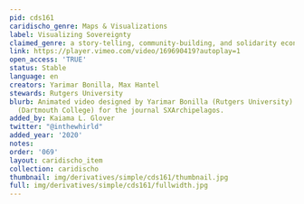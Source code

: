 ```yaml
---
pid: cds161
caridischo_genre: Maps & Visualizations
label: Visualizing Sovereignty
claimed_genre: a story-telling, community-building, and solidarity economy project
link: https://player.vimeo.com/video/169690419?autoplay=1
open_access: 'TRUE'
status: Stable
language: en
creators: Yarimar Bonilla, Max Hantel
stewards: Rutgers University
blurb: Animated video designed by Yarimar Bonilla (Rutgers University) and Max Hantel
  (Dartmouth College) for the journal SXArchipelagos.
added_by: Kaiama L. Glover
twitter: "@inthewhirld"
added_year: '2020'
notes:
order: '069'
layout: caridischo_item
collection: caridischo
thumbnail: img/derivatives/simple/cds161/thumbnail.jpg
full: img/derivatives/simple/cds161/fullwidth.jpg
---
```

